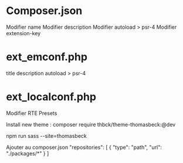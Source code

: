 # Composer.json

Modifier name
Modifier description
Modifier autoload > psr-4
Modifier extension-key

# ext_emconf.php
title
description
autoload > psr-4

# ext_localconf.php
Modifier RTE Presets


Install new theme : composer require thbck/theme-thomasbeck:@dev


npm run sass --site=thomasbeck

Ajouter au composer.json
"repositories": [
    {
        "type": "path",
        "url": "./packages/*"
    }
]
